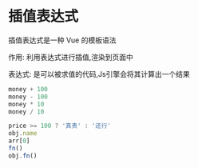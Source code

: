 # 插值表达式

插值表达式是一种 Vue 的模板语法

作用: 利用表达式进行插值,渲染到页面中

表达式: 是可以被求值的代码,Js引擎会将其计算出一个结果

```js
money + 100
money - 100
money * 10
money / 10

price >= 100 ? '真贵' : '还行'
obj.name
arr[0]
fn()
obj.fn()
```